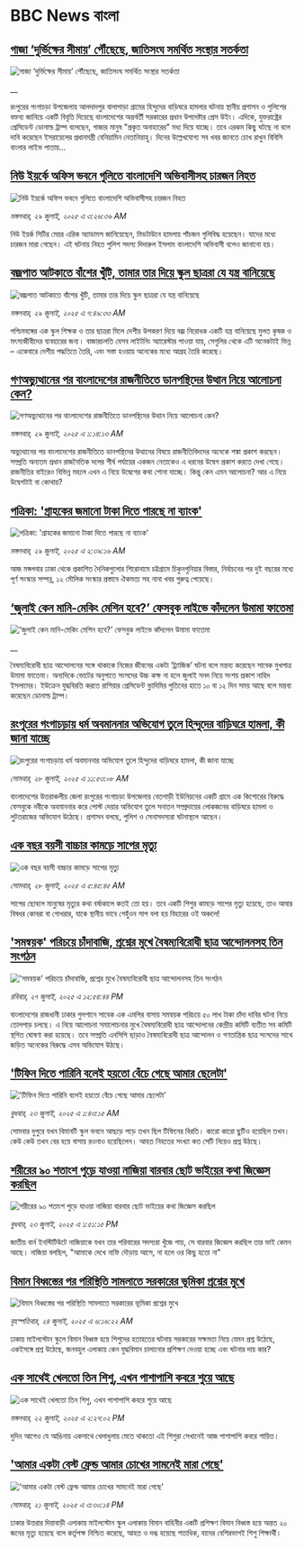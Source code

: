 # BBC News বাংলা## [গাজা ‘দুর্ভিক্ষের সীমায়’ পৌঁছেছে, জাতিসংঘ সমর্থিত সংস্থার সতর্কতা](https://www.bbc.co.uk/bengali/live/cwye9zy36yet?at_medium=RSS&at_campaign=rss?at_campaign=githubrss)![গাজা ‘দুর্ভিক্ষের সীমায়’ পৌঁছেছে, জাতিসংঘ সমর্থিত সংস্থার সতর্কতা](https://ichef.bbci.co.uk/ace/standard/240/cpsprodpb/1df4/live/991ab620-6c30-11f0-8dbd-f3d32ebd3327.jpg)__রংপুরের গংগাচড়া উপজেলায় আলদাদপুর বালাপাড়া গ্রামের হিন্দুদের বাড়িঘরে হামলার ঘটনায় স্থানীয় প্রশাসন ও পুলিশের বক্তব্য জানিয়ে একটি বিবৃতি দিয়েছে বাংলাদেশের অন্তর্বর্তী সরকারের প্রধান উপদেষ্টার প্রেস উইং। এদিকে, যুক্তরাষ্ট্রের প্রেসিডেন্ট ডোনাল্ড ট্রাম্প বলেছেন, গাজার মানুষ "প্রকৃত অনাহারের" মধ্য দিয়ে যাচ্ছে। তবে এরকম কিছু ঘটছে না বলে দাবি করেছেন ইসরায়েলের প্রধানমন্ত্রী বেনিয়ামিন নেতানিয়াহু। দিনের উল্লেখযোগ্য সব খবর জানতে চোখ রাখুন বিবিসি বাংলার লাইভ পাতায়...## [নিউ ইয়র্কে অফিস ভবনে গুলিতে বাংলাদেশি অভিবাসীসহ চারজন নিহত ](https://www.bbc.com/bengali/articles/cz93pz37yjxo?at_medium=RSS&at_campaign=rss?at_campaign=githubrss)![নিউ ইয়র্কে অফিস ভবনে গুলিতে বাংলাদেশি অভিবাসীসহ চারজন নিহত ](https://ichef.bbci.co.uk/ace/ws/240/cpsprodpb/ae0d/live/d6381df0-6c2f-11f0-89ea-4d6f9851f623.jpg)_মঙ্গলবার, ২৯ জুলাই, ২০২৫ এ ৩:২৬:৩৬ AM_নিউ ইয়র্ক সিটির মেয়র এরিক অ্যাডামস জানিয়েছেন, মিডটাউনে হামলায় পাঁচজন গুলিবিদ্ধ হয়েছেন। যাদের মধ্যে চারজন মারা গেছেন। এই ঘটনায় নিহত পুলিশ সদস্য দিদারুল ইসলাম বাংলাদেশি অভিবাসী বলেও জানানো হয়।## [বজ্রপাত আটকাতে বাঁশের খুঁটি, তামার তার দিয়ে স্কুল ছাত্ররা যে যন্ত্র বানিয়েছে](https://www.bbc.com/bengali/articles/ckg4nmzn749o?at_medium=RSS&at_campaign=rss?at_campaign=githubrss)![বজ্রপাত আটকাতে বাঁশের খুঁটি, তামার তার দিয়ে স্কুল ছাত্ররা যে যন্ত্র বানিয়েছে](https://ichef.bbci.co.uk/ace/ws/240/cpsprodpb/d127/live/a251f0d0-6bbf-11f0-af20-030418be2ca5.jpg)_মঙ্গলবার, ২৯ জুলাই, ২০২৫ এ ৭:৪৯:৩৩ AM_পশ্চিমবঙ্গের এক স্কুল শিক্ষক ও তার ছাত্ররা মিলে দেশীয় উপকরণ দিয়ে বজ্র নিরোধক একটি যন্ত্র বানিয়েছে মুলত কৃষক ও মৎস্যজীবীদের ব্যবহারের জন্য। বাজারচলতি যেসব লাইটনিং অ্যারেস্টার পাওয়া যায়, সেগুলির থেকে  এটি অনেকটাই ভিন্ন – একেবারে দেশীয় পদ্ধতিতে তৈরি, এবং সস্তা হওয়ায় অনেকের মধ্যে আগ্রহ তৈরি করেছে।## [গণঅভ্যুত্থানের পর বাংলাদেশের রাজনীতিতে ডানপন্থিদের উত্থান নিয়ে  আলোচনা কেন?](https://www.bbc.com/bengali/articles/clyr39re9v1o?at_medium=RSS&at_campaign=rss?at_campaign=githubrss)![গণঅভ্যুত্থানের পর বাংলাদেশের রাজনীতিতে ডানপন্থিদের উত্থান নিয়ে  আলোচনা কেন?](https://ichef.bbci.co.uk/ace/ws/240/cpsprodpb/9515/live/62fec5a0-6bb2-11f0-8592-135f2b4aac8f.jpg)_মঙ্গলবার, ২৯ জুলাই, ২০২৫ এ ১:১৪:১৩ AM_অভ্যুত্থানের পর বাংলাদেশের রাজনীতিতে ডানপন্থিদের উত্থানের বিষয়ে রাজনীতিবিদদের অনেকে শঙ্কা প্রকাশ করছেন। সম্প্রতি অন্যতম প্রধান রাজনৈতিক দলের শীর্ষ পর্যায়ের একজন নেতাকেও এ ধরনের উদ্বেগ প্রকাশ করতে দেখা গেছে। রাজনীতির বাইরেও বিভিন্ন মহলে এখন এ নিয়ে উদ্বেগের কথা শোনা যাচ্ছে। কিন্তু কেন এমন আলোচনা? আর এ নিয়ে উদ্বেগটাই বা কোথায়?## [পত্রিকা: 'গ্রাহকের জমানো টাকা দিতে পারছে না ব্যাংক'](https://www.bbc.com/bengali/articles/c07pnrdv1gvo?at_medium=RSS&at_campaign=rss?at_campaign=githubrss)![পত্রিকা: 'গ্রাহকের জমানো টাকা দিতে পারছে না ব্যাংক'](https://ichef.bbci.co.uk/ace/ws/240/cpsprodpb/59ef/live/5e12a220-6c23-11f0-8dbd-f3d32ebd3327.jpg)_মঙ্গলবার, ২৯ জুলাই, ২০২৫ এ ২:৩৯:১৬ AM_আজ মঙ্গলবার ঢাকা থেকে প্রকাশিত দৈনিকগুলোর শিরোনামে চট্টগ্রামে চিকুনগুনিয়ার বিস্তার, নির্বাচনের পর দুই বছরের মধ্যে পূর্ণ সংস্কার সম্পন্ন, ১২ মৌলিক সংস্কার প্রস্তাবে ঐকমত্য সহ নানা খবর গুরুত্ব পেয়েছে।## [‘জুলাই কেন মানি-মেকিং মেশিন হবে?’ ফেসবুক লাইভে কাঁদলেন উমামা ফাতেমা](https://www.bbc.co.uk/bengali/live/c4gjl88p55wt?at_medium=RSS&at_campaign=rss?at_campaign=githubrss)![‘জুলাই কেন মানি-মেকিং মেশিন হবে?’ ফেসবুক লাইভে কাঁদলেন উমামা ফাতেমা](https://ichef.bbci.co.uk/ace/standard/240/cpsprodpb/6172/live/8aa9f760-6bb6-11f0-8dbd-f3d32ebd3327.jpg)__বৈষম্যবিরোধী ছাত্র আন্দোলনের সঙ্গে থাকাকে নিজের জীবনের একটা ‘ট্র্যাজিক’ ঘটনা বলে মন্তব্য করেছেন সাবেক মুখপাত্র উমামা ফাতেমা। অন্যদিকে ভোটের অনুপাতে সংসদের উচ্চ কক্ষ না হলে জুলাই সনদ নিয়ে সংশয় প্রকাশ নাহিদ ইসলামের। ইউক্রেন যুদ্ধবিরতি করতে রাশিয়ার প্রেসিডেন্ট ভ্লাদিমির পুতিনের হাতে ১০ বা ১২ দিন সময় আছে বলে মন্তব্য করেছেন ডোনাল্ড ট্রাম্প।## [রংপুরের গংগাচড়ায় ধর্ম অবমাননার অভিযোগ তুলে হিন্দুদের বাড়িঘরে হামলা, কী জানা যাচ্ছে](https://www.bbc.com/bengali/articles/cm219dmxpglo?at_medium=RSS&at_campaign=rss?at_campaign=githubrss)![রংপুরের গংগাচড়ায় ধর্ম অবমাননার অভিযোগ তুলে হিন্দুদের বাড়িঘরে হামলা, কী জানা যাচ্ছে](https://ichef.bbci.co.uk/ace/ws/240/cpsprodpb/f49c/live/7c283850-6ba2-11f0-af20-030418be2ca5.jpg)_সোমবার, ২৮ জুলাই, ২০২৫ এ ১১:৫৩:০৮ AM_বাংলাদেশের উত্তরাঞ্চলীয় জেলা রংপুরের গংগাচড়া উপজেলার বেতগাড়ী ইউনিয়নের একটি গ্রামে এক কিশোরের বিরুদ্ধে ফেসবুকে নবীকে অবমাননার করে পোস্ট দেয়ার অভিযোগ তুলে সনাতন সম্প্রদায়ের লোকজনের বাড়িঘরে হামলা ও লু্টতরাজের অভিযোগ উঠেছে। প্রশাসন বলছে, পুলিশ ও সেনাসদস্যরা ঘটনাস্থলে আছেন।## [এক বছর বয়সী বাচ্চার কামড়ে সাপের মৃত্যু](https://www.bbc.com/bengali/articles/cn5ezyz71kqo?at_medium=RSS&at_campaign=rss?at_campaign=githubrss)![এক বছর বয়সী বাচ্চার কামড়ে সাপের মৃত্যু](https://ichef.bbci.co.uk/ace/ws/240/cpsprodpb/326f/live/241eafc0-6b72-11f0-89ea-4d6f9851f623.jpg)_সোমবার, ২৮ জুলাই, ২০২৫ এ ৫:৪৫:৪৫ AM_সাপের ছোবলে মানুষের মৃত্যুর কথা বর্ষাকালে কতই তো হয়। তবে একটি শিশুর কামড়ে সাপের মৃত্যু হয়েছে, তাও আবার বিষধর কোবরা বা গোখরার, যাকে স্থানীয় ভাবে গেহুঁওন সাপ বলা হয় বিহারের ওই অঞ্চলে!## ['সমন্বয়ক' পরিচয়ে চাঁদাবাজি, প্রশ্নের মুখে বৈষম্যবিরোধী ছাত্র আন্দোলনসহ তিন সংগঠন ](https://www.bbc.com/bengali/articles/cx29eq9vwywo?at_medium=RSS&at_campaign=rss?at_campaign=githubrss)!['সমন্বয়ক' পরিচয়ে চাঁদাবাজি, প্রশ্নের মুখে বৈষম্যবিরোধী ছাত্র আন্দোলনসহ তিন সংগঠন ](https://ichef.bbci.co.uk/ace/ws/240/cpsprodpb/b393/live/158b61c0-6ae0-11f0-af20-030418be2ca5.jpg)_রবিবার, ২৭ জুলাই, ২০২৫ এ ১২:৫৪:৪৪ PM_বাংলাদেশের রাজধানী ঢাকার গুলশানে সাবেক এক এমপির বাসায় সমন্বয়ক পরিচয়ে ৫০ লাখ টাকা চাঁদা দাবির ঘটনা নিয়ে তোলপাড় চলছে। এ নিয়ে আলোচনা সমালোচনার মুখে বৈষম্যবিরোধী ছাত্র আন্দোলনের কেন্দ্রীয় কমিটি ব্যতীত সব কমিটি স্থগিত ঘোষণা করা হয়েছে। তবে সম্প্রতি এনসিপি ছাড়াও বৈষম্যবিরোধী ছাত্র আন্দোলন ও গণতান্ত্রিক ছাত্র সংসদের সাথে জড়িত অনেকের বিরুদ্ধে এসব অভিযোগ উঠছে।## ['টিফিন দিতে পারিনি বলেই হয়তো বেঁচে গেছে আমার ছেলেটা'](https://www.bbc.com/bengali/articles/c07d4n1vxl1o?at_medium=RSS&at_campaign=rss?at_campaign=githubrss)!['টিফিন দিতে পারিনি বলেই হয়তো বেঁচে গেছে আমার ছেলেটা'](https://ichef.bbci.co.uk/ace/ws/240/cpsprodpb/34db/live/480665e0-670d-11f0-97e0-491eb8268629.jpg)_বুধবার, ২৩ জুলাই, ২০২৫ এ ১:৪৩:১৫ AM_সোমবার দুপুরে যখন বিমানটি স্কুল ভবনে আছড়ে পড়ে তখন ছিল টিফিনের বিরতি। কারো কারো ছুটিও হয়েছিল তখন। কেউ কেউ তখন বের হয়ে বাসায় রওনাও হয়েছিলেন। আহত নিহতের সংখ্যা কত সেটি নিয়েও প্রশ্ন উঠছে।## [শরীরের ৯০ শতাংশ পুড়ে যাওয়া নাজিয়া বারবার ছোট ভাইয়ের কথা জিজ্ঞেস করছিল](https://www.bbc.com/bengali/articles/cg75lydvjj4o?at_medium=RSS&at_campaign=rss?at_campaign=githubrss)![শরীরের ৯০ শতাংশ পুড়ে যাওয়া নাজিয়া বারবার ছোট ভাইয়ের কথা জিজ্ঞেস করছিল](https://ichef.bbci.co.uk/ace/ws/240/cpsprodpb/de08/live/5b08d890-67c5-11f0-bdb3-2fec70b719ae.jpg)_বুধবার, ২৩ জুলাই, ২০২৫ এ ১:৫১:১৫ PM_জাতীয় বার্ন ইনস্টিটিউটে নাজিয়াকে যখন তার পরিবারের সদস্যরা খুঁজে পায়, সে বারবার জিজ্ঞেস করছিল তার ভাই কেমন আছে। নাজিয়া বলছিল, "আমাকে দেখে নাফি দৌড়ায় আসে, না হলে ওর কিছু হতো না"## [বিমান বিধ্বস্তের পর পরিস্থিতি সামলাতে সরকারের ভূমিকা প্রশ্নের মুখে](https://www.bbc.com/bengali/articles/cp3le0l82eko?at_medium=RSS&at_campaign=rss?at_campaign=githubrss)![বিমান বিধ্বস্তের পর পরিস্থিতি সামলাতে সরকারের ভূমিকা প্রশ্নের মুখে](https://ichef.bbci.co.uk/ace/ws/240/cpsprodpb/4b48/live/726de4b0-6812-11f0-89ea-4d6f9851f623.jpg)_বৃহস্পতিবার, ২৪ জুলাই, ২০২৫ এ ৬:১৬:২২ AM_ঢাকায় মাইলস্টোন স্কুলে বিমান বিধ্বস্ত হয়ে শিশুদের হতাহতের ঘটনায় সরকারের সক্ষমতা নিয়ে যেমন প্রশ্ন উঠেছে, একইসঙ্গে প্রশ্ন উঠেছে, জনবহুল এলাকায় কেন যুদ্ধবিমান চালানোর প্রশিক্ষণ দেওয়া হচ্ছে এবং ঘটনার দায় কার?## [এক সাথেই খেলতো তিন শিশু, এখন পাশাপাশি কবরে শুয়ে আছে](https://www.bbc.com/bengali/articles/c75r2n3gwr9o?at_medium=RSS&at_campaign=rss?at_campaign=githubrss)![এক সাথেই খেলতো তিন শিশু, এখন পাশাপাশি কবরে শুয়ে আছে](https://ichef.bbci.co.uk/ace/ws/240/cpsprodpb/fb31/live/e29d7c60-6703-11f0-8dbd-f3d32ebd3327.jpg)_মঙ্গলবার, ২২ জুলাই, ২০২৫ এ ২:২৭:০২ PM_দুদিন আগেও যে আঙিনায় একসাথে খেলাধুলায় মেতে থাকতো এই শিশুরা সেখানেই আজ পাশাপাশি কবরে শায়িত।## ['আমার একটা বেস্ট ফ্রেন্ড আমার চোখের সামনেই মারা গেছে'](https://www.bbc.com/bengali/articles/cdjxv2me41no?at_medium=RSS&at_campaign=rss?at_campaign=githubrss)!['আমার একটা বেস্ট ফ্রেন্ড আমার চোখের সামনেই মারা গেছে'](https://ichef.bbci.co.uk/ace/ws/240/cpsprodpb/da06/live/5342e3e0-6643-11f0-af20-030418be2ca5.jpg)_সোমবার, ২১ জুলাই, ২০২৫ এ ৩:৩০:১৪ PM_ঢাকার উত্তরার দিয়াবাড়ী এলাকায় মাইলস্টোন স্কুল এলাকায় বিমান বাহিনীর একটি প্রশিক্ষণ বিমান বিধ্বস্ত হয়ে অন্তত ২০ জনের মৃত্যু হয়েছে বলে কর্তৃপক্ষ নিশ্চিত করেছে, আহত ও দগ্ধ হয়েছে শতাধিক, যাদের বেশিরভাগই শিশু শিক্ষার্থী।